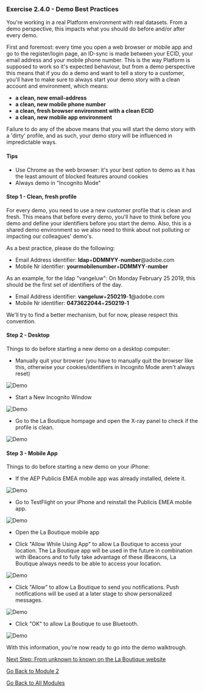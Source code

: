 ### Exercise 2.4.0 - Demo Best Practices

You're working in a real Platform environment with real datasets. From a demo perspective, this impacts what you should do before and/or after every demo.

First and foremost: every time you open a web browser or mobile app and go to the register/login page, an ID-sync is made between your ECID, your email address and your mobile phone number. This is the way Platform is supposed to work so it's expected behaviour, but from a demo perspective this means that if you do a demo and want to tell a story to a customer, you'll have to make sure to always start your demo story with a clean account and environment, which means:

  * **a clean, new email-address**
  * **a clean, new mobile phone number**
  * **a clean, fresh browser environment with a clean ECID**
  * **a clean, new mobile app environment**

Failure to do any of the above means that you will start the demo story with a 'dirty' profile, and as such, your demo story will be influenced in impredictable ways.

#### Tips

  * Use Chrome as the web browser: it's your best option to demo as it has the least amount of blocked features around cookies
  * Always demo in "Incognito Mode"


#### Step 1 - Clean, fresh profile

For every demo, you need to use a new customer profile that is clean and fresh. This means that before every demo, you'll have to think before you demo and define your identifiers before you start the demo. Also, this is a shared demo environment so we also need to think about not polluting or impacting our colleagues' demo's.

As a best practice, please do the following:

  * Email Address identifier: **ldap**+**DDMMYY**-**number**@adobe.com
  * Mobile Nr identifier: **yourmobilenumber**+**DDMMYY**-**number**

As an example, for the ldap "vangeluw":
On Monday February 25 2019, this should be the first set of identifiers of the day.
  
  * Email Address identifier: **vangeluw**+**250219**-**1**@adobe.com
  * Mobile Nr identifier: **0473622044**+**250219**-**1**

We'll try to find a better mechanism, but for now, please respect this convention.

#### Step 2 - Desktop

Things to do before starting a new demo on a desktop computer:

  * Manually quit your browser (you have to manually quit the browser like this, otherwise your cookies/identifiers in Incognito Mode aren't always reset)
  
  ![Demo](./images/quit.png)
  
  * Start a New Incognito Window

  ![Demo](./images/incognito.png)
  
  * Go to the La Boutique hompage and open the X-ray panel to check if the profile is clean.
  
  ![Demo](./images/xrayclean.png)

#### Step 3 - Mobile App

Things to do before starting a new demo on your iPhone:

  * If the AEP Publicis EMEA mobile app was already installed, delete it.

  ![Demo](./images/deleteapp.png)
  
  * Go to TestFlight on your iPhone and reinstall the Publicis EMEA mobile app.

  ![Demo](./images/tf_install.png)
  
  * Open the La Boutique mobile app
  
  * Click "Allow While Using App" to allow La Boutique to access your location. The La Boutique app will be used in the future in combination with iBeacons and to fully take advantage of these iBeacons, La Boutique always needs to be able to access your location.

  ![Demo](./images/allow1.png)
  
  * Click "Allow" to allow La Boutique to send you notifications. Push notifications will be used at a later stage to show personalized messages.

  ![Demo](./images/allow2a.png)
  
  * Click "OK" to allow La Boutique to use Bluetooth.

  ![Demo](./images/allow3a.png)

With this information, you're now ready to go into the demo walktrough.

[Next Step: From unknown to known on the La Boutique website](./ex1.md)

[Go Back to Module 2](../README.md)

[Go Back to All Modules](/../../)



